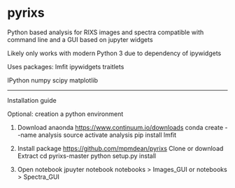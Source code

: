 # pyrixs
Python based analysis for RIXS images and spectra compatible with command line and a GUI based on jupyter widgets

Likely only works with modern Python 3 due to dependency of ipywidgets

Uses packages:
lmfit
ipywidgets
traitlets

IPython
numpy
scipy
matplotlib

--------
Installation guide

Optional: creation a python environment
1. Download anaonda 
https://www.continuum.io/downloads
conda create --name analysis
source activate analysis
pip install lmfit

2. Install package
https://github.com/mpmdean/pyrixs
Clone or download
Extract
cd pyrixs-master
python setup.py install

3. Open notebook
jpuyter notebook
notebooks > Images_GUI
or
notebooks > Spectra_GUI
